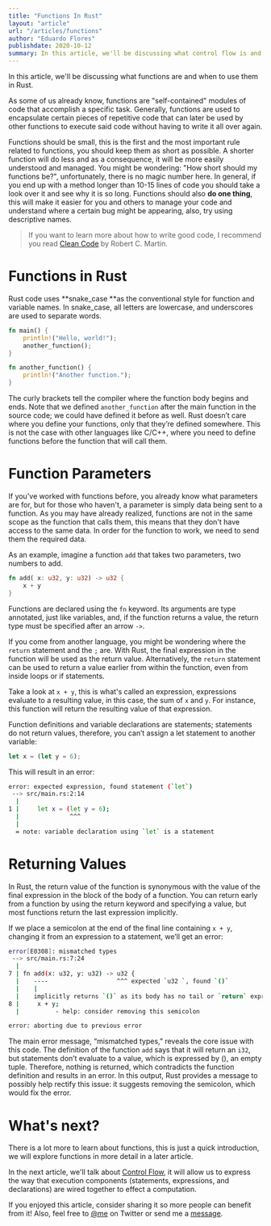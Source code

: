 ```yaml
---
title: "Functions In Rust"
layout: "article"
url: "/articles/functions"
author: "Eduardo Flores"
publishdate: 2020-10-12
summary: In this article, we'll be discussing what control flow is and how we can use it in Rust
---
```


In this article, we'll be discussing what functions are and when to use them in Rust.

As some of us already know, functions are "self-contained" modules of code that accomplish a specific task. Generally, functions are used to encapsulate certain pieces of repetitive code that can later be used by other functions to execute said code without having to write it all over again.

Functions should be small, this is the first and the most important rule related to functions, you should keep them as short as possible. A shorter function will do less and as a consequence, it will be more easily understood and managed. You might be wondering: "How short should my functions be?", unfortunately, there is no magic number here. In general, if you end up with a method longer than 10-15 lines of code you should take a look over it and see why it is so long. Functions should also **do one thing**, this will make it easier for you and others to manage your code and understand where a certain bug might be appearing, also, try using descriptive names.

> If you want to learn more about how to write good code, I recommend you read [Clean Code](https://www.amazon.com/Clean-Code-Handbook-Software-Craftsmanship/dp/0132350882) by Robert C. Martin.

# Functions in Rust

Rust code uses **snake_case **as the conventional style for function and variable names. In snake_case, all letters are lowercase, and underscores are used to separate words.

```rust
fn main() {
    println!("Hello, world!");
    another_function();
}

fn another_function() {
    println!("Another function.");
}
```
The curly brackets tell the compiler where the function body begins and ends. Note that we defined `another_function` after the main function in the source code; we could have defined it before as well. Rust doesn’t care where you define your functions, only that they’re defined somewhere. This is not the case with other languages like C/C++, where you need to define functions before the function that will call them. 

# Function Parameters

If you've worked with functions before, you already know what parameters are for, but for those who haven't, a parameter is simply data being sent to a function. As you may have already realized, functions are not in the same scope as the function that calls them, this means that they don't have access to the same data. In order for the function to work, we need to send them the required data. 

As an example, imagine a function `add` that takes two parameters, two numbers to add.

```rust
fn add( x: u32, y: u32) -> u32 {
    x + y
}
```

Functions are declared using the `fn` keyword. Its arguments are type annotated, just like variables, and, if the function returns a value, the return type must be specified after an arrow `->`. 

If you come from another language, you might be wondering where the `return` statement and the `;` are. With Rust, the final expression in the function will be used as the return value. Alternatively, the `return` statement can be used to return a value earlier from within the function, even from inside loops or if statements.

Take a look at `x + y`, this is what's called an expression, expressions evaluate to a resulting value, in this case, the sum of `x` and `y`. For instance, this function will return the resulting value of that expression.

Function definitions and variable declarations are statements; statements do not return values, therefore, you can’t assign a let statement to another variable:

```rust
let x = (let y = 6);
```
This will result in an error:

```bash
error: expected expression, found statement (`let`)
 --> src/main.rs:2:14
  |
1 |     let x = (let y = 6);
  |              ^^^
  |
  = note: variable declaration using `let` is a statement
```

# Returning Values

In Rust, the return value of the function is synonymous with the value of the final expression in the block of the body of a function. You can return early from a function by using the return keyword and specifying a value, but most functions return the last expression implicitly.

If we place a semicolon at the end of the final line containing `x + y`, changing it from an expression to a statement, we’ll get an error: 

```bash
error[E0308]: mismatched types
 --> src/main.rs:7:24
  |
7 | fn add(x: u32, y: u32) -> u32 {
  |    ----                   ^^^ expected `u32 `, found `()`
  |    |
  |    implicitly returns `()` as its body has no tail or `return` expression
8 |     x + y;
  |          - help: consider removing this semicolon

error: aborting due to previous error
```

The main error message, “mismatched types,” reveals the core issue with this code. The definition of the function `add` says that it will return an `i32`, but statements don’t evaluate to a value, which is expressed by (), an empty tuple. Therefore, nothing is returned, which contradicts the function definition and results in an error. In this output, Rust provides a message to possibly help rectify this issue: it suggests removing the semicolon, which would fix the error.

# What's next?

There is a lot more to learn about functions, this is just a quick introduction, we will explore functions in more detail in a later article. 

In the next article, we'll talk about [Control Flow](/articles/controlflow), it will allow us to express the way that execution components (statements, expressions, and declarations) are wired together to effect a computation.

If you enjoyed this article, consider sharing it so more people can benefit from it! Also, feel free to [@me](https://twitter.com/edfloreshz) on Twitter or send me a [message](https://t.me/edfloreshz).